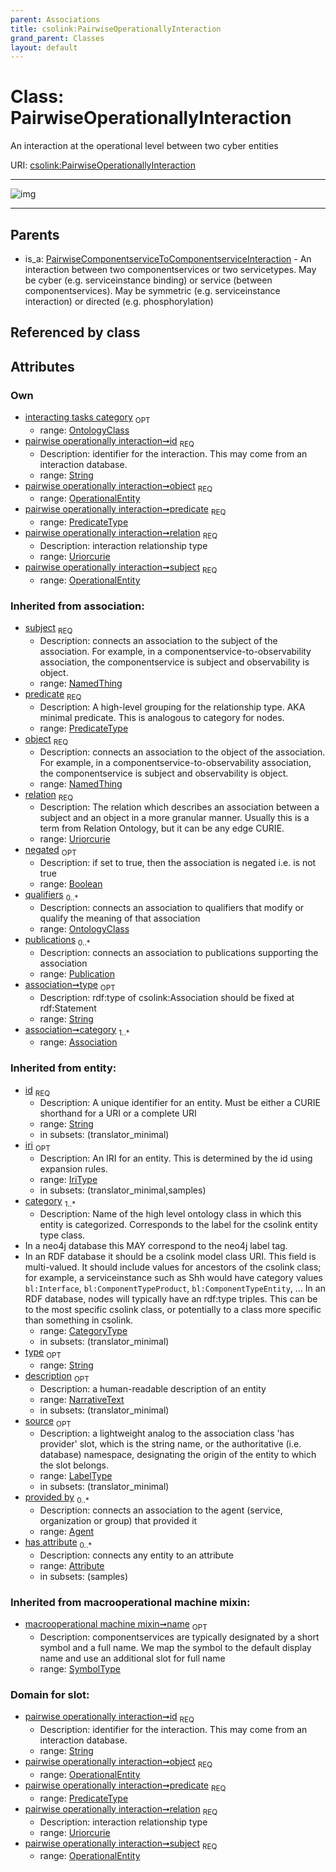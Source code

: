 ```yaml
---
parent: Associations
title: csolink:PairwiseOperationallyInteraction
grand_parent: Classes
layout: default
---
```


# Class: PairwiseOperationallyInteraction


An interaction at the operational level between two cyber entities

URI: [csolink:PairwiseOperationallyInteraction](https://w3id.org/csolink/vocab/PairwiseOperationallyInteraction)


---

![img](http://yuml.me/diagram/nofunky;dir:TB/class/[Publication],[OperationalEntity]%3Cobject%201..1-%20[PairwiseOperationallyInteraction%7Cid:string;predicate:predicate_type;relation:uriorcurie;negated(i):boolean%20%3F;type(i):string%20%3F;iri(i):iri_type%20%3F;name(i):label_type%20%3F;description(i):narrative_text%20%3F;source(i):label_type%20%3F],[OperationalEntity]%3Csubject%201..1-%20[PairwiseOperationallyInteraction],[OntologyClass]%3Cinteracting%20tasks%20category%200..1-%20[PairwiseOperationallyInteraction],[PairwiseComponentserviceToComponentserviceInteraction]%5E-[PairwiseOperationallyInteraction],[PairwiseComponentserviceToComponentserviceInteraction],[OperationalEntity],[OntologyClass],[Attribute],[Association],[Agent])

---


## Parents

 *  is_a: [PairwiseComponentserviceToComponentserviceInteraction](PairwiseComponentserviceToComponentserviceInteraction.md) - An interaction between two componentservices or two servicetypes. May be cyber (e.g. serviceinstance binding) or service (between componentservices). May be symmetric (e.g. serviceinstance interaction) or directed (e.g. phosphorylation)

## Referenced by class


## Attributes


### Own

 * [interacting tasks category](interacting_tasks_category.md)  <sub>OPT</sub>
    * range: [OntologyClass](OntologyClass.md)
 * [pairwise operationally interaction➞id](pairwise_operationally_interaction_id.md)  <sub>REQ</sub>
    * Description: identifier for the interaction. This may come from an interaction database.
    * range: [String](types/String.md)
 * [pairwise operationally interaction➞object](pairwise_operationally_interaction_object.md)  <sub>REQ</sub>
    * range: [OperationalEntity](OperationalEntity.md)
 * [pairwise operationally interaction➞predicate](pairwise_operationally_interaction_predicate.md)  <sub>REQ</sub>
    * range: [PredicateType](types/PredicateType.md)
 * [pairwise operationally interaction➞relation](pairwise_operationally_interaction_relation.md)  <sub>REQ</sub>
    * Description: interaction relationship type
    * range: [Uriorcurie](types/Uriorcurie.md)
 * [pairwise operationally interaction➞subject](pairwise_operationally_interaction_subject.md)  <sub>REQ</sub>
    * range: [OperationalEntity](OperationalEntity.md)

### Inherited from association:

 * [subject](subject.md)  <sub>REQ</sub>
    * Description: connects an association to the subject of the association. For example, in a componentservice-to-observability association, the componentservice is subject and observability is object.
    * range: [NamedThing](NamedThing.md)
 * [predicate](predicate.md)  <sub>REQ</sub>
    * Description: A high-level grouping for the relationship type. AKA minimal predicate. This is analogous to category for nodes.
    * range: [PredicateType](types/PredicateType.md)
 * [object](object.md)  <sub>REQ</sub>
    * Description: connects an association to the object of the association. For example, in a componentservice-to-observability association, the componentservice is subject and observability is object.
    * range: [NamedThing](NamedThing.md)
 * [relation](relation.md)  <sub>REQ</sub>
    * Description: The relation which describes an association between a subject and an object in a more granular manner. Usually this is a term from Relation Ontology, but it can be any edge CURIE.
    * range: [Uriorcurie](types/Uriorcurie.md)
 * [negated](negated.md)  <sub>OPT</sub>
    * Description: if set to true, then the association is negated i.e. is not true
    * range: [Boolean](types/Boolean.md)
 * [qualifiers](qualifiers.md)  <sub>0..*</sub>
    * Description: connects an association to qualifiers that modify or qualify the meaning of that association
    * range: [OntologyClass](OntologyClass.md)
 * [publications](publications.md)  <sub>0..*</sub>
    * Description: connects an association to publications supporting the association
    * range: [Publication](Publication.md)
 * [association➞type](association_type.md)  <sub>OPT</sub>
    * Description: rdf:type of csolink:Association should be fixed at rdf:Statement
    * range: [String](types/String.md)
 * [association➞category](association_category.md)  <sub>1..*</sub>
    * range: [Association](Association.md)

### Inherited from entity:

 * [id](id.md)  <sub>REQ</sub>
    * Description: A unique identifier for an entity. Must be either a CURIE shorthand for a URI or a complete URI
    * range: [String](types/String.md)
    * in subsets: (translator_minimal)
 * [iri](iri.md)  <sub>OPT</sub>
    * Description: An IRI for an entity. This is determined by the id using expansion rules.
    * range: [IriType](types/IriType.md)
    * in subsets: (translator_minimal,samples)
 * [category](category.md)  <sub>1..*</sub>
    * Description: Name of the high level ontology class in which this entity is categorized. Corresponds to the label for the csolink entity type class.
 * In a neo4j database this MAY correspond to the neo4j label tag.
 * In an RDF database it should be a csolink model class URI.
This field is multi-valued. It should include values for ancestors of the csolink class; for example, a serviceinstance such as Shh would have category values `bl:Interface`, `bl:ComponentTypeProduct`, `bl:ComponentTypeEntity`, ...
In an RDF database, nodes will typically have an rdf:type triples. This can be to the most specific csolink class, or potentially to a class more specific than something in csolink.
    * range: [CategoryType](types/CategoryType.md)
    * in subsets: (translator_minimal)
 * [type](type.md)  <sub>OPT</sub>
    * range: [String](types/String.md)
 * [description](description.md)  <sub>OPT</sub>
    * Description: a human-readable description of an entity
    * range: [NarrativeText](types/NarrativeText.md)
    * in subsets: (translator_minimal)
 * [source](source.md)  <sub>OPT</sub>
    * Description: a lightweight analog to the association class 'has provider' slot, which is the string name, or the authoritative (i.e. database) namespace, designating the origin of the entity to which the slot belongs.
    * range: [LabelType](types/LabelType.md)
    * in subsets: (translator_minimal)
 * [provided by](provided_by.md)  <sub>0..*</sub>
    * Description: connects an association to the agent (service, organization or group) that provided it
    * range: [Agent](Agent.md)
 * [has attribute](has_attribute.md)  <sub>0..*</sub>
    * Description: connects any entity to an attribute
    * range: [Attribute](Attribute.md)
    * in subsets: (samples)

### Inherited from macrooperational machine mixin:

 * [macrooperational machine mixin➞name](macrooperational_machine_mixin_name.md)  <sub>OPT</sub>
    * Description: componentservices are typically designated by a short symbol and a full name. We map the symbol to the default display name and use an additional slot for full name
    * range: [SymbolType](types/SymbolType.md)

### Domain for slot:

 * [pairwise operationally interaction➞id](pairwise_operationally_interaction_id.md)  <sub>REQ</sub>
    * Description: identifier for the interaction. This may come from an interaction database.
    * range: [String](types/String.md)
 * [pairwise operationally interaction➞object](pairwise_operationally_interaction_object.md)  <sub>REQ</sub>
    * range: [OperationalEntity](OperationalEntity.md)
 * [pairwise operationally interaction➞predicate](pairwise_operationally_interaction_predicate.md)  <sub>REQ</sub>
    * range: [PredicateType](types/PredicateType.md)
 * [pairwise operationally interaction➞relation](pairwise_operationally_interaction_relation.md)  <sub>REQ</sub>
    * Description: interaction relationship type
    * range: [Uriorcurie](types/Uriorcurie.md)
 * [pairwise operationally interaction➞subject](pairwise_operationally_interaction_subject.md)  <sub>REQ</sub>
    * range: [OperationalEntity](OperationalEntity.md)
